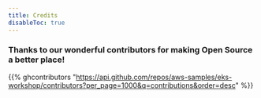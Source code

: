 ```yaml
---
title: Credits
disableToc: true
---
```


### Thanks to our wonderful contributors <i class="fas fa-heart"></i> for making Open Source a better place!

<!---
note: change the url to match the new repo... using old repo as an example placeholder
--->

{{% ghcontributors "https://api.github.com/repos/aws-samples/eks-workshop/contributors?per_page=1000&q=contributions&order=desc" %}}
